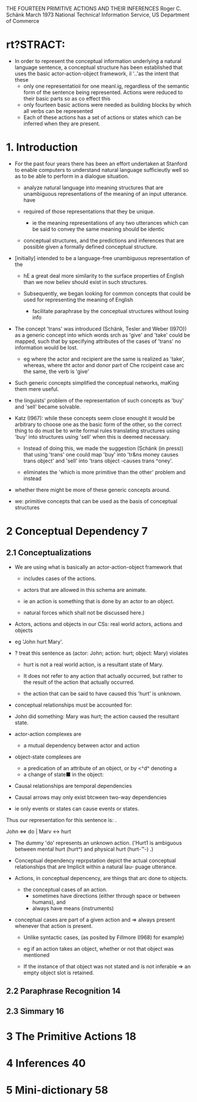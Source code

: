 THE FOURTEEN PRIMITIVE ACTIONS AND THEIR INFERENCES
Roger C. Schänk
March 1973 National Technica! Information Service, US Department of Commerce

# rt?STRACT:

* In order to represent the conceptual information underlying a natural
  language sentence, a conceptual structure has been established that uses the
  basic actor-action-object framework, il '..'as the intent that these
  * only one representatioii for one meanl.ig, regardless of the semantic form
    of the sentence being represented. Actions were reduced to their basic
    parts so as co effect this
  * only fourteen basic actions were needed as building blocks by which all
    verbs can be represented
  * Each of these actions has a set of actions or states
    which can be inferred when they are present.

# 1.  Introduction

* For the past four years there has been an effort undertaken at Stanford to
  enable computers to understand natural language sufficieutly well so as to be
  able to perform in a dialogue situation.

  * analyze natural language into meaning structures that are unambiguous
    representations of the meaning of an input utterance.  have 
  * required of those representations that they be unique.
    * ie the meaning representations of any two utterances which can be said to
      convey the same meaning should be identic

  * conceptual structures, and the predictions and inferences that are possible
    given a formally defined conceptual structure.

* [initially] intended to be a language-free unambiguous representation of the

  * hE a great deal more similarity to the surface properties of English than
    we now believ should exist in such structures.

  * Subsequently, we began looking for
    common concepts that could be used for representing the meaning of English
    * facilitate paraphrase by the conceptual structures without losing info

* The concept 'trans' was introduced (Schänk, Tesler and Weber (I97O)) as a
  generic concept into which words srch as 'give' and 'take' could be mapped,
  such that by specifying attributes of the cases of 'trans' no information
  would be lost.
  * eg where the actor and recipient are the same is realized as 'take',
    whereas, where tht actor and donor part of Che rccipeint case arc the same,
    the verb is 'give'
* Such generic concepts simplified the conceptual networks, maKing them mere
  useful.

* the linguists' problem of the representation of such concepts as 'buy' and
  'sell' became solvable.

* Katz (I967): while these concepts seem close enought 
  it would be arbitrary to choose one as the basic form of the other, so 
  the correct thing to do must be to write formal rules translating structures
  using 'buy' into structures using 'sell' when this is deemed necessary.
  * Instead of doing this, we made the suggestion (Schänk (in press)) that
    using 'trans' one could map 'buy' into 'tr&ns money causes trans object'
    and 'sell' into 'trans object -causes trans ^oney'.

  * eliminates the 'which is more primitive than the other' problem and instead

* whether there might be more of these generic concepts around.

* we: primitive concepts that can be used as the basis of conceptual structures

# 2 Conceptual Dependency 7

## 2.1 Conceptualizations


* We are using what is basically an actor-action-object framework that 
  * includes cases of the actions.

  * actors that are allowed in this schema are animate.

  * ie an action is something that is done by an actor to an object.

  * natural forces which shall not be discussed here.)

* Actors, actions and objects in our CSs: real world actors, actions and objects

* eg 'John hurt Mary'.
* ? treat this sentence as (actor: John; action: hurt; object: Mary) violates
  * hurt is not a real world action, is a resultant state of Mary.

  * It does not refer to any action that actually occurred, 
    but rather to the result of the action that actually occurred.

  * the action that can be said to have caused this 'hurt' is unknown.

* conceptual relationships must be accounted for:
 * John did something: Mary was hurt; the action caused the resultant state.

* actor-action complexes are 
  * a mutual dependency between actor and action
* object-state complexes are
  * a predication of an attribute of an object, or by <^d^ denoting a
  * a change of state■ in the object:

* Causal relationships are temporal dependencies

* Causal arrows may only exist btcween two-way dependencies
* ie only events or states can cause events or states.

Thus our representation for this sentence is:
.

John <=> do
      |
Marv <-> hurt

* The dummy 'do' represents an unknown action.
('Hurt1 is ambiguous between mental hurt (hurt^) and physical hurt (hurt-™-) .)

* Conceptual dependency reprpstation depict the actual conceptual relationships
  that are Implicit within a natural lau- puage utterance.

* Actions, in conceptual depencency, are things that arc done to objects.
  * the conceptual cases of an action.
    * sometimes have directions (either through space or between humans), and
    * always have means (instruments)

* conceptual cases are part of a given action and 
  => always present whenever that action is present.
  * Unlike syntactic cases, (as posited by Fillmore (I968) for example)

  * eg if an action takes an object, whether or not that object was mentioned

  * If the instance of that object was not stated and is not inferable 
  => an empty object slot is retained.


## 2.2 Paraphrase Recognition 14

## 2.3 Simmary 16

# 3 The Primitive Actions 18

# 4 Inferences 40

# 5 Mini-dictionary 58
